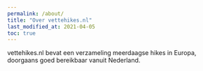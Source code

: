 ```yaml
---
permalink: /about/
title: "Over vettehikes.nl"
last_modified_at: 2021-04-05
toc: true
---
```


vettehikes.nl bevat een verzameling meerdaagse hikes in Europa, doorgaans goed bereikbaar vanuit Nederland.
